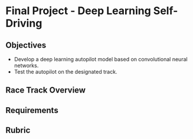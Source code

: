 # Final Project - Deep Learning Self-Driving

## Objectives
- Develop a deep learning autopilot model based on convolutional neural networks.
- Test the autopilot on the designated track.
   
## Race Track Overview

## Requirements

## Rubric 
